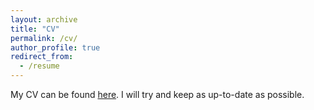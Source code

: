 ```yaml
---
layout: archive
title: "CV"
permalink: /cv/
author_profile: true
redirect_from:
  - /resume
---
```


My CV can be found [here](https://fdschmidt93.github.io/files/240521_CV_FDS.pdf). I will try and keep as up-to-date as possible.
